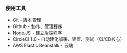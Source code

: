 ### 使用工具
- Git - 版本管理
- Github - 协作、管理程序
- Node.JS - 建立后端程序
- CircleCi 1.0 - 自动建化部署、建置、测试（CI/CD核心）
- AWS Elastic Beanstalk - 云端

